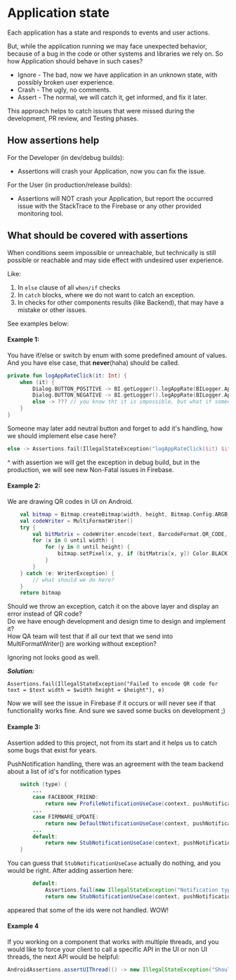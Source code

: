 
# Application state

Each application has a state and responds to events and user actions.

But, while the application running we may face unexpected behavior, because of a bug in the code or other systems and libraries we rely on.
So how Application should behave in such cases?
 * Ignore - The bad, now we have application in an unknown state, with possibly broken user experience.
 * Crash - The ugly, no comments.
 * Assert - The normal, we will catch it, get informed, and fix it later.

This approach helps to catch issues that were missed during the development, PR review, and Testing phases.

## How assertions help 
   
For the Developer (in dev/debug builds):
 * Assertions will crash your Application, now you can fix the issue.
 
For the User (in production/release builds):
 * Assertions will NOT crash your Application, but report the occurred issue with the StackTrace to the Firebase or any other provided monitoring tool.


## What should be covered with assertions 

When conditions seem impossible or unreachable, but technically is still possible or reachable and may side effect with undesired user experience. 
 
Like:
1. In `else` clause of all `when/if` checks
2. In `catch` blocks, where we do not want to catch an exception.
3. In checks for other components results (like Backend), that may have a mistake or other issues.   

See examples below:

#### Example 1:
You have if/else or switch by enum with some predefined amount of values.
And you have else case, that **never**(haha) should be called.
```kotlin
private fun logAppRateClick(it: Int) {
    when (it) {
        Dialog.BUTTON_POSITIVE -> BI.getLogger().logAppRate(BILogger.AppRateType.Positive)
        Dialog.BUTTON_NEGATIVE -> BI.getLogger().logAppRate(BILogger.AppRateType.Negative)
        else -> ??? // you know tht it is impossible, but what if someone will add one more button without handling?
    }
}
```

Someone may later add neutral button and forget to add it's handling, how we should implement else case here?
```kotlin
else -> Assertions.fail(IllegalStateException("logAppRateClick($it) $it is unknown"))
```
^ with assertion we will get the exception in debug build, but in the production, we will see new Non-Fatal issues in Firebase.

#### Example 2:

We are drawing QR codes in UI on Android.

```kotlin
    val bitmap = Bitmap.createBitmap(width, height, Bitmap.Config.ARGB_8888)
    val codeWriter = MultiFormatWriter()
    try {
        val bitMatrix = codeWriter.encode(text, BarcodeFormat.QR_CODE, width, height)
        for (x in 0 until width) {
            for (y in 0 until height) {
                bitmap.setPixel(x, y, if (bitMatrix[x, y]) Color.BLACK else Color.WHITE)
            }
        }
    } catch (e: WriterException) {
        // what should we do here?
    }
    return bitmap
```

Should we throw an exception, catch it on the above layer and display an error instead of QR code? <br />
Do we have enough development and design time to design and implement it? <br />
How QA team will test that if all our text that we send into MultiFormatWriter() are working without exception?


Ignoring not looks good as well.

***Solution:*** 
```
Assertions.fail(IllegalStateException("Failed to encode QR code for text = $text width = $width height = $height"), e)
```
Now we will see the issue in Firebase if it occurs or will never see if that functionality works fine. And sure we saved some bucks on development ;)


#### Example 3:
Assertion added to this project, not from its start and it helps us to catch some bugs that exist for years.

PushNotification handling, there was an agreement with the team backend about a list of id's for notification types
```java
    switch (type) {
        ...
        case FACEBOOK_FRIEND:
            return new ProfileNotificationUseCase(context, pushNotification);
        ...
        case FIRMWARE_UPDATE:
            return new DefaultNotificationUseCase(context, pushNotification.getId(), mNotificationsRepository);
        ...
        default:
            return new StubNotificationUseCase(context, pushNotification);
    }
```
You can guess that `StubNotificationUseCase` actually do nothing, and you would be right.
After adding assertion here:
```java
        default:
            Assertions.fail(new IllegalStateException("Notification type with Id = " + type.getId() + " was not handled."));
            return new StubNotificationUseCase(context, pushNotification);
```
appeared that some of the ids were not handled. WOW!

#### Example 4
If you working on a component that works with multiple threads, and you would like to force your client to call a specific API in the UI or non UI threads, the next API would be helpful:
```java
AndroidAssertions.assertUIThread(() -> new IllegalStateException("Should be called in UI thread"));
```

